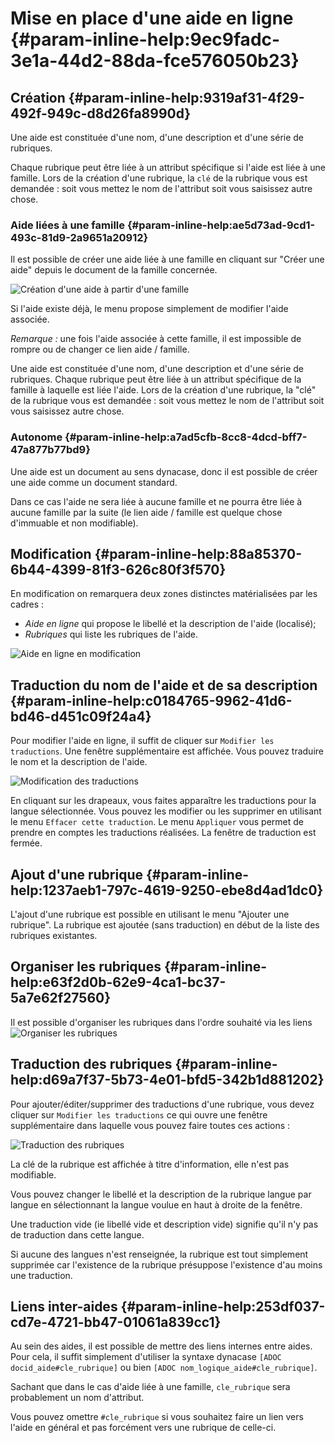 # Mise en place d'une aide en ligne {#param-inline-help:9ec9fadc-3e1a-44d2-88da-fce576050b23}


## Création {#param-inline-help:9319af31-4f29-492f-949c-d8d26fa8990d}

Une aide est constituée d'une nom, d'une description et d'une série de rubriques.

Chaque rubrique peut être liée à un attribut spécifique si l'aide est liée à une famille.
Lors de la création d'une rubrique, la `clé` de la rubrique vous est demandée : soit vous mettez le nom de l'attribut soit vous saisissez autre chose.

### Aide liées à une famille {#param-inline-help:ae5d73ad-9cd1-493c-81d9-2a9651a20912}

Il est possible de créer une aide liée à une famille en cliquant sur "Créer une aide" depuis le document de la famille concernée.

![Création d'une aide à partir d'une famille](1000000000000295000000CBF88435E6.png)

Si l'aide existe déjà, le menu propose simplement de modifier l'aide associée.

_Remarque :_ une fois l'aide associée à cette famille, il est impossible de rompre ou de changer ce lien aide / famille.

Une aide est constituée d'une nom, d'une description et d'une série de rubriques.
Chaque rubrique peut être liée à un attribut spécifique de la famille à laquelle est liée l'aide.
Lors de la création d'une rubrique, la "clé" de la rubrique vous est demandée : soit vous mettez le nom de l'attribut soit vous saisissez autre chose.

### Autonome {#param-inline-help:a7ad5cfb-8cc8-4dcd-bff7-47a877b77bd9}

Une aide est un document au sens dynacase, donc il est possible de créer une aide
comme un document standard.

Dans ce cas l'aide ne sera liée à aucune famille et ne pourra être liée à aucune famille par la suite
(le lien aide / famille est quelque chose d'immuable et non modifiable).

## Modification {#param-inline-help:88a85370-6b44-4399-81f3-626c80f3f570}

En modification on remarquera deux zones distinctes matérialisées par les cadres :

* _Aide en ligne_ qui propose le libellé et la description de l'aide (localisé);
* _Rubriques_ qui liste les rubriques de l'aide.

![Aide en ligne en modification](10000201000003340000022A10777809.png)

## Traduction du nom de l'aide et de sa description {#param-inline-help:c0184765-9962-41d6-bd46-d451c09f24a4}

Pour modifier l'aide en ligne, il suffit de cliquer sur `Modifier les traductions`.
Une fenêtre supplémentaire est affichée. Vous pouvez traduire le nom et la description de l'aide.

![Modification des traductions](100002010000033D000000981D6B4772.png)

En cliquant sur les drapeaux, vous faites apparaître les traductions pour la langue sélectionnée.
Vous pouvez les modifier ou les supprimer en utilisant le menu `Effacer cette traduction`.
Le menu `Appliquer` vous permet de prendre en comptes les traductions réalisées.
La fenêtre de traduction est fermée.

## Ajout d'une rubrique {#param-inline-help:1237aeb1-797c-4619-9250-ebe8d4ad1dc0}

L'ajout d'une rubrique est possible en utilisant le menu "Ajouter une rubrique". La rubrique est ajoutée (sans traduction) en début de la liste des rubriques existantes.

## Organiser les rubriques {#param-inline-help:e63f2d0b-62e9-4ca1-bc37-5a7e62f27560}

Il est possible d'organiser les rubriques dans l'ordre souhaité via les liens
![Organiser les rubriques](1000000000000085000000132E400656.png)



## Traduction des rubriques {#param-inline-help:d69a7f37-5b73-4e01-bfd5-342b1d881202}

Pour ajouter/éditer/supprimer des traductions d'une rubrique, vous devez cliquer sur
`Modifier les traductions` ce qui ouvre une fenêtre supplémentaire dans laquelle vous
pouvez faire toutes ces actions :

![Traduction des rubriques](100002010000033D000001BAC605D3C8.png)

La clé de la rubrique est affichée à titre d'information, elle n'est pas modifiable.

Vous pouvez changer le libellé et la description de la rubrique langue par langue en
sélectionnant la langue voulue en haut à droite de la fenêtre.

Une traduction vide (ie libellé vide et description vide) signifie qu'il n'y pas de
traduction dans cette langue.

Si aucune des langues n'est renseignée, la rubrique est tout simplement supprimée
car l'existence de la rubrique présuppose l'existence d'au moins une traduction.

## Liens inter-aides {#param-inline-help:253df037-cd7e-4721-bb47-01061a839cc1}

Au sein des aides, il est possible de mettre des liens internes entre aides.
Pour cela, il suffit simplement d'utiliser la syntaxe dynacase `[ADOC docid_aide#cle_rubrique]` ou bien `[ADOC nom_logique_aide#cle_rubrique]`.

Sachant que dans le cas d'aide liée à une famille,  `cle_rubrique` sera probablement un nom d'attribut.

Vous pouvez omettre `#cle_rubrique` si vous souhaitez faire un lien vers l'aide en général et pas forcément vers une rubrique de celle-ci.
